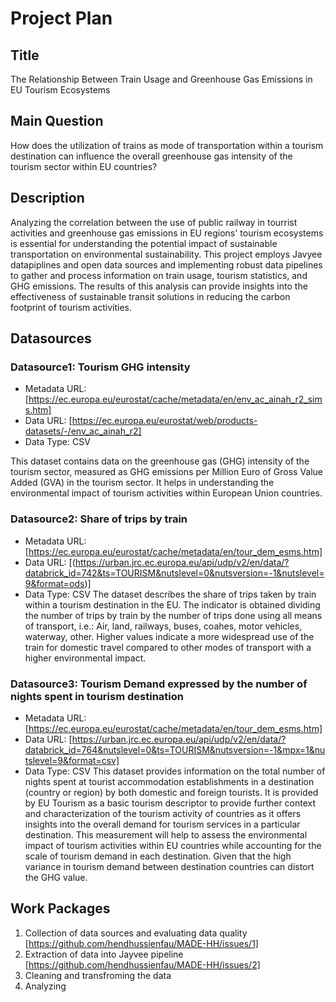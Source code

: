 # Project Plan

## Title
<!-- Give your project a short title. -->
The Relationship Between Train Usage and Greenhouse Gas Emissions in EU Tourism Ecosystems

## Main Question

<!-- Think about one main question you want to answer based on the data. -->
How does the utilization of trains as mode of transportation within a tourism destination
can influence the overall greenhouse gas intensity of the tourism sector within EU countries?


## Description

<!-- Describe your data science project in max. 200 words. Consider writing about why and how you attempt it. -->
Analyzing the correlation between the use of public railway in tourrist activities and greenhouse gas emissions in EU regions' tourism ecosystems is essential for understanding the potential impact of sustainable transportation on environmental sustainability. 
This project employs Javyee datapiplines and open data sources and implementing robust data pipelines to gather and process information on train usage, tourism statistics, and GHG emissions. 
The results of this analysis can provide insights into the effectiveness of sustainable transit solutions in reducing the carbon footprint of tourism activities. 
## Datasources

<!-- Describe each datasources you plan to use in a section. Use the prefic "DatasourceX" where X is the id of the datasource. -->

### Datasource1: Tourism GHG intensity
* Metadata URL: [https://ec.europa.eu/eurostat/cache/metadata/en/env_ac_ainah_r2_sims.htm]
* Data URL: [https://ec.europa.eu/eurostat/web/products-datasets/-/env_ac_ainah_r2]
* Data Type: CSV

This dataset contains data on the greenhouse gas (GHG) intensity of the tourism sector, measured as GHG emissions per Million Euro of Gross Value Added (GVA) in the tourism sector. It helps in understanding the environmental impact of tourism activities within European Union countries. 

### Datasource2: Share of trips by train
* Metadata URL: [https://ec.europa.eu/eurostat/cache/metadata/en/tour_dem_esms.htm]
* Data URL: [(https://urban.jrc.ec.europa.eu/api/udp/v2/en/data/?databrick_id=742&ts=TOURISM&nutslevel=0&nutsversion=-1&nutslevel=9&format=ods)]
* Data Type: CSV
The dataset describes the share of trips taken by train within a tourism destination in the EU. The indicator is obtained dividing the number of trips by train by the number of trips done using all means of transport, i.e.: Air, land, railways, buses, coahes, motor vehicles, waterway, other. Higher values indicate a more widespread use of the train for domestic travel compared to other modes of transport with a higher environmental impact. 
### Datasource3: Tourism Demand expressed by the number of nights spent in tourism destination
* Metadata URL: [https://ec.europa.eu/eurostat/cache/metadata/en/tour_dem_esms.htm]
* Data URL: [https://urban.jrc.ec.europa.eu/api/udp/v2/en/data/?databrick_id=764&nutslevel=0&ts=TOURISM&nutsversion=-1&mpx=1&nutslevel=9&format=csv]
* Data Type: CSV
This dataset provides information on the total number of nights spent at tourist accommodation establishments in a destination (country or region) by both domestic and foreign tourists. It is provided by EU Tourism as a basic tourism descriptor to provide further context and characterization of the tourism activity of countries as it offers insights into the overall demand for tourism services in a particular destination. This measurement will help to assess the environmental impact of tourism activities within EU countries while accounting for the scale of tourism demand in each destination. Given that the high variance in tourism demand between destination countries can distort the GHG value. 
## Work Packages

<!-- List of work packages ordered sequentially, each pointing to an issue with more details. -->

1. Collection of data sources and evaluating data quality [https://github.com/hendhussienfau/MADE-HH/issues/1]
2. Extraction of data into Jayvee pipeline [https://github.com/hendhussienfau/MADE-HH/issues/2]
3. Cleaning and transfroming the data
4. Analyzing

